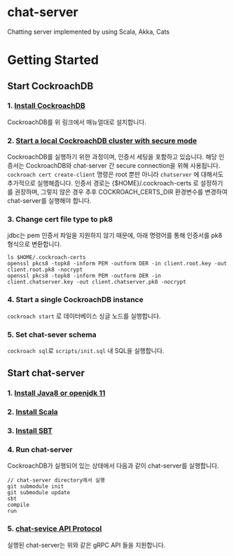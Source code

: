 # chat-server
Chatting server implemented by using Scala, Akka, Cats

# Getting Started

## Start CockroachDB

### 1. [Install CockroachDB](https://www.cockroachlabs.com/docs/stable/install-cockroachdb-mac.html)
CockroachDB를 위 링크에서 매뉴얼대로 설치합니다.
### 2. [Start a local CockroachDB cluster with secure mode](https://www.cockroachlabs.com/docs/stable/secure-a-cluster.html)
CockroachDB를 실행하기 위한 과정이며, 인증서 세팅을 포함하고 있습니다.
해당 인증서는 CockroachDB와 chat-server 간 secure connection을 위해 사용됩니다.
`cockroach cert create-client` 명령은 root 뿐만 아니라 `chatserver` 에 대해서도 추가적으로 실행해줍니다.
인증서 경로는 {$HOME}/.cockroach-certs 로 설정하기를 권장하며, 그렇지 않은 경우 추후 COCKROACH_CERTS_DIR 환경변수를 변경하여 chat-server를 실행해야 합니다.
### 3. Change cert file type to pk8
jdbc는 pem 인증서 파일을 지원하지 않기 때문에, 아래 명령어를 통해 인증서를 pk8 형식으로 변환합니다.
```$xslt
ls $HOME/.cockroach-certs
openssl pkcs8 -topk8 -inform PEM -outform DER -in client.root.key -out client.root.pk8 -nocrypt
openssl pkcs8 -topk8 -inform PEM -outform DER -in client.chatserver.key -out client.chatserver.pk8 -nocrypt
```
### 4. Start a single CockroachDB instance
`cockroach start` 로 데이터베이스 싱글 노드를 실행합니다.
### 5. Set chat-sever schema
`cockroach sql`로 `scripts/init.sql` 내 SQL을 실행합니다.

## Start chat-server
### 1. [Install Java8 or openjdk 11](https://www.oracle.com/technetwork/java/javase/downloads/jdk8-downloads-2133151.html)
### 2. [Install Scala](https://www.scala-lang.org/download/)
### 3. [Install SBT](https://www.scala-sbt.org/1.0/docs/Setup.html)
### 4. Run chat-server
CockroachDB가 실행되어 있는 상태에서 다음과 같이 chat-server를 실행합니다.
```$xslt
// chat-server directory에서 실행
git submodule init
git submodule update
sbt
compile
run
```
### 5. [chat-sevice API Protocol](https://github.com/cose451-asu/chat-service)
실행된 chat-server는 위와 같은 gRPC API 들을 지원합니다.
